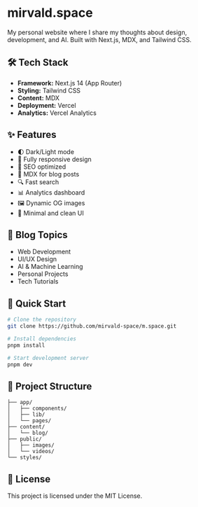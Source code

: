 # mirvald.space

My personal website where I share my thoughts about design, development, and AI. Built with Next.js, MDX, and Tailwind CSS.

## 🛠 Tech Stack

* **Framework:** Next.js 14 (App Router)
* **Styling:** Tailwind CSS
* **Content:** MDX
* **Deployment:** Vercel
* **Analytics:** Vercel Analytics

## ✨ Features

* 🌓 Dark/Light mode
* 📱 Fully responsive design
* 🎯 SEO optimized
* 📝 MDX for blog posts
* 🔍 Fast search
* 📊 Analytics dashboard
* 🖼 Dynamic OG images
* 🎨 Minimal and clean UI

## 📝 Blog Topics

* Web Development
* UI/UX Design
* AI & Machine Learning
* Personal Projects
* Tech Tutorials

## 🚀 Quick Start

```bash
# Clone the repository
git clone https://github.com/mirvald-space/m.space.git

# Install dependencies
pnpm install

# Start development server
pnpm dev
```

## 📂 Project Structure

```
├── app/
│   ├── components/
│   ├── lib/
│   └── pages/
├── content/
│   └── blog/
├── public/
│   ├── images/
│   └── videos/
└── styles/
```

## 📄 License

This project is licensed under the MIT License. 